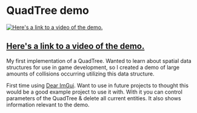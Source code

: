 # QuadTree demo

[![Here's a link to a video of the demo.](https://img.youtube.com/vi/rHf6aKyx8l8/0.jpg)](https://youtu.be/rHf6aKyx8l8 "QuadTree demo video")

## [Here's a link to a video of the demo.](https://youtu.be/rHf6aKyx8l8)

My first implementation of a QuadTree. Wanted to learn about spatial data structures for use in game development, so I created a demo of large amounts of collisions occurring utilizing this data structure.

First time using [Dear ImGui](https://github.com/ocornut/imgui). Want to use in future projects to thought this would be a good example project to use it with. With it you can control parameters of the QuadTree & delete all current entities. It also shows information relevant to the demo.
